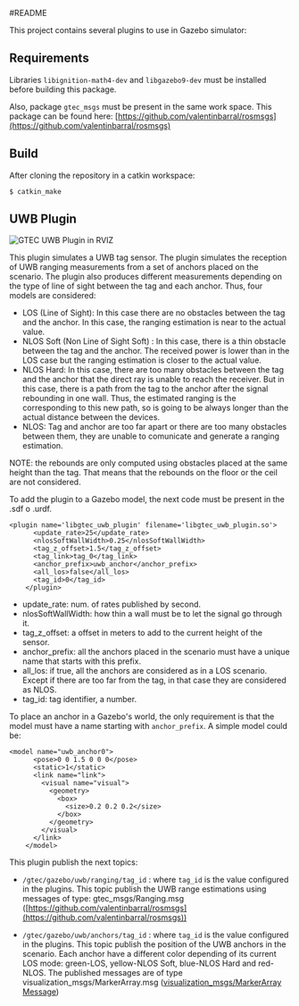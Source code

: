 #README

This project contains several plugins to use in Gazebo simulator:

## Requirements

Libraries ```libignition-math4-dev``` and ```libgazebo9-dev``` must be installed before building this package.

Also, package ```gtec_msgs``` must be present in the same work space. This package can be found here:  [https://github.com/valentinbarral/rosmsgs](https://github.com/valentinbarral/rosmsgs)

## Build

After cloning the repository in a catkin workspace:
```
$ catkin_make
```

## UWB Plugin

![GTEC UWB Plugin in RVIZ](https://user-images.githubusercontent.com/38099967/64428790-e66b6780-d0b4-11e9-8f6f-489d8eb949c8.png)

This plugin simulates a UWB tag sensor. The plugin simulates the reception of UWB ranging measurements from a set of anchors placed on the scenario. The plugin also produces different measurements depending on the type of line of sight between the tag and each anchor. Thus, four models are considered:

- LOS (Line of Sight): In this case there are no obstacles between the tag and the anchor. In this case, the ranging estimation is near to the actual value.
- NLOS Soft (Non Line of Sight Soft) : In this case, there is a thin obstacle between the tag and the anchor. The received power is lower than in the LOS case but the ranging estimation is closer to the actual value.
- NLOS Hard: In this case, there are too many obstacles between the tag and the anchor that the direct ray is unable to reach the receiver. But in this case, there is a path from the tag to the anchor after the signal rebounding in one wall. Thus, the estimated ranging is the corresponding to this new path, so is going to be always longer than the actual distance between the devices.
- NLOS: Tag and anchor are too far apart or there are too many obstacles between them, they are unable to comunicate and generate a ranging estimation.

NOTE: the rebounds are only computed using obstacles placed at the same height than the tag. That means that the rebounds on the floor or the ceil are not considered.

To add the plugin to a Gazebo model, the next code must be present in the .sdf o .urdf.

```
<plugin name='libgtec_uwb_plugin' filename='libgtec_uwb_plugin.so'>
      <update_rate>25</update_rate>
      <nlosSoftWallWidth>0.25</nlosSoftWallWidth>
      <tag_z_offset>1.5</tag_z_offset>
      <tag_link>tag_0</tag_link>
      <anchor_prefix>uwb_anchor</anchor_prefix>
      <all_los>false</all_los>
      <tag_id>0</tag_id>
    </plugin>
``` 

* update_rate: num. of rates published by second.
* nlosSoftWallWidth: how thin a wall must be to let the signal go through it. 
* tag_z_offset: a offset in meters to add to the current height of the sensor.
* anchor_prefix: all the anchors placed in the scenario must have a unique name that starts with this prefix.
* all_los: if true, all the anchors are considered as in a LOS scenario. Except if there are too far from the tag, in that case they are considered as NLOS.
* tag_id: tag identifier, a number.


To place an anchor in a Gazebo's world, the only requirement is that the model must have a name starting with ```anchor_prefix```. A simple model could be:

```
<model name="uwb_anchor0">
      <pose>0 0 1.5 0 0 0</pose>
      <static>1</static>
      <link name="link">
        <visual name="visual">
          <geometry>
            <box>
              <size>0.2 0.2 0.2</size>
            </box>
          </geometry>
        </visual>
      </link>
    </model>
```

This plugin publish the next topics:

- ```/gtec/gazebo/uwb/ranging/tag_id``` : where ```tag_id``` is the value configured in the plugins. This topic publish the UWB range estimations using messages of type: gtec_msgs/Ranging.msg ([https://github.com/valentinbarral/rosmsgs](https://github.com/valentinbarral/rosmsgs))

- ```/gtec/gazebo/uwb/anchors/tag_id``` : where ```tag_id``` is the value configured in the plugins. This topic publish the position of the UWB anchors in the scenario. Each anchor have a different color depending of its current LOS mode: green-LOS, yellow-NLOS Soft, blue-NLOS Hard and red-NLOS. The published messages are of type visualization_msgs/MarkerArray.msg ([visualization_msgs/MarkerArray Message](http://docs.ros.org/melodic/api/visualization_msgs/html/msg/MarkerArray.html))



